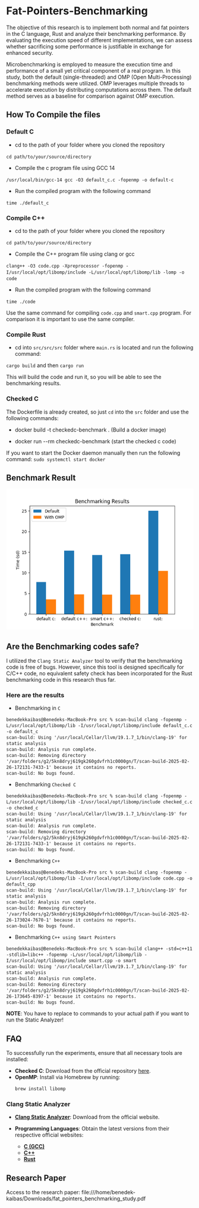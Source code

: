 # Fat-Pointers-Benchmarking

The objective of this research is to implement both normal and fat pointers in the C language, Rust and analyze their benchmarking performance. By evaluating the execution speed of different implementations, we can assess whether sacrificing some performance is justifiable in exchange for enhanced security.

Microbenchmarking is employed to measure the execution time and performance of a small yet critical component of a real program. In this study, both the default (single-threaded) and OMP (Open Multi-Processing) benchmarking methods were utilized. OMP leverages multiple threads to accelerate execution by distributing computations across them. The default method serves as a baseline for comparison against OMP execution.

## How To Compile the files

### Default C

- cd to the path of your folder where you cloned the repository

`cd path/to/your/source/directory`

- Compile the c program file using GCC 14

`/usr/local/bin/gcc-14 gcc -O3 default_c.c -fopenmp -o default-c`

- Run the compiled program with the following command

`time ./default_c`

### Compile C++

- cd to the path of your folder where you cloned the repository

`cd path/to/your/source/directory`

- Compile the C++ program file using clang or gcc

`clang++ -O3 code.cpp -Xpreprocessor -fopenmp -I/usr/local/opt/libomp/include -L/usr/local/opt/libomp/lib -lomp -o code`

- Run the compiled program with the following command

`time ./code`

Use the same command for compiling `code.cpp` and `smart.cpp` program. For comparison it is important to use the same compiler.

### Compile Rust

- cd into `src/src/src` folder where `main.rs` is located and run the following command:

`cargo build` and then `cargo run`

This will build the code and run it, so you will be able to see the benchmarking results.

### Checked C

The Dockerfile is already created, so just `cd` into the `src` folder and use the following commands:

- docker build -t checkedc-benchmark . (Build a docker image)

- docker run --rm checkedc-benchmark (start the checked c code)

If you want to start the Docker daemon manually then run the following command: `sudo systemctl start docker`

## Benchmark Result

![Benchmarking Result](src/visualization/picture/benchmarking_result.png)

## Are the Benchmarking codes safe?

I utilized the `Clang Static Analyzer` tool to verify that the benchmarking code is free of bugs. However, since this tool is designed specifically for C/C++ code, no equivalent safety check has been incorporated for the Rust benchmarking code in this research thus far.

### Here are the results

- Benchmarking in `C`

```text
benedekkaibas@Benedeks-MacBook-Pro src % scan-build clang -fopenmp -L/usr/local/opt/libomp/lib -I/usr/local/opt/libomp/include default_c.c -o default_c
scan-build: Using '/usr/local/Cellar/llvm/19.1.7_1/bin/clang-19' for static analysis
scan-build: Analysis run complete.
scan-build: Removing directory '/var/folders/g2/5kn8dryj619gk260gdvfrh1c0000gn/T/scan-build-2025-02-26-172131-7433-1' because it contains no reports.
scan-build: No bugs found.
```

- Benchmarking `Checked C`

```text
benedekkaibas@Benedeks-MacBook-Pro src % scan-build clang -fopenmp -L/usr/local/opt/libomp/lib -I/usr/local/opt/libomp/include checked_c.c -o checked_c
scan-build: Using '/usr/local/Cellar/llvm/19.1.7_1/bin/clang-19' for static analysis
scan-build: Analysis run complete.
scan-build: Removing directory '/var/folders/g2/5kn8dryj619gk260gdvfrh1c0000gn/T/scan-build-2025-02-26-172131-7433-1' because it contains no reports.
scan-build: No bugs found.
```

- Benchmarking `C++`

```text
benedekkaibas@Benedeks-MacBook-Pro src % scan-build clang -fopenmp -L/usr/local/opt/libomp/lib -I/usr/local/opt/libomp/include code.cpp -o default_cpp
scan-build: Using '/usr/local/Cellar/llvm/19.1.7_1/bin/clang-19' for static analysis
scan-build: Analysis run complete.
scan-build: Removing directory '/var/folders/g2/5kn8dryj619gk260gdvfrh1c0000gn/T/scan-build-2025-02-26-173024-7670-1' because it contains no reports.
scan-build: No bugs found.
```

- Benchmarking `C++ using Smart Pointers`

```text
benedekkaibas@Benedeks-MacBook-Pro src % scan-build clang++ -std=c++11 -stdlib=libc++ -fopenmp -L/usr/local/opt/libomp/lib -I/usr/local/opt/libomp/include smart.cpp -o smart
scan-build: Using '/usr/local/Cellar/llvm/19.1.7_1/bin/clang-19' for static analysis
scan-build: Analysis run complete.
scan-build: Removing directory '/var/folders/g2/5kn8dryj619gk260gdvfrh1c0000gn/T/scan-build-2025-02-26-173645-8397-1' because it contains no reports.
scan-build: No bugs found.
```

**NOTE**: You have to replace to commands to your actual path if you want to run the Static Analyzer!


## FAQ  

To successfully run the experiments, ensure that all necessary tools are installed:  

- **Checked C**: Download from the official repository [here](https://github.com/checkedc/checkedc).  
- **OpenMP**: Install via Homebrew by running:  
  ```sh
  brew install libomp
  ```

### Clang Static Analyzer  

- **[Clang Static Analyzer](https://clang-analyzer.llvm.org/)**: Download from the official website.

- **Programming Languages**: Obtain the latest versions from their respective official websites:  
  - **[C (GCC)](https://gcc.gnu.org/)**  
  - **[C++](https://isocpp.org/get-started)**  
  - **[Rust](https://www.rust-lang.org/)**

## Research Paper

Access to the research paper: file:///home/benedek-kaibas/Downloads/fat_pointers_benchmarking_study.pdf
